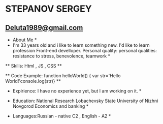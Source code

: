 # STEPANOV SERGEY

## Deluta1989@gmail.com

* About Me *
* I'm 33 years old and i like to learn something new. I'd like to learn profession Front-end develloper.
Personal quality: personal qualities: resistance to stress, benevolence, teamwork *

** Skills: Html , JS , CSS **

** Code Example:  function helloWorld() { var str='Hello World!'console.log(str)} **

 * Expirience: I have no experience yet, but I am working on it. *

 * Education: National Research Lobachevsky State University of Nizhni Novgorod Economics and banking *

 * Languages:Russian - native C2 , English - A2 *
